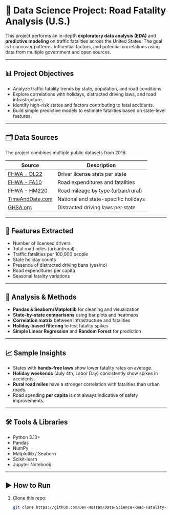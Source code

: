 # 🚧 Data Science Project: Road Fatality Analysis (U.S.)

This project performs an in-depth **exploratory data analysis (EDA)** and **predictive modeling** on traffic fatalities across the United States. The goal is to uncover patterns, influential factors, and potential correlations using data from multiple government and open sources.

---

## 📊 Project Objectives

- Analyze traffic fatality trends by state, population, and road conditions.
- Explore correlations with holidays, distracted driving laws, and road infrastructure.
- Identify high-risk states and factors contributing to fatal accidents.
- Build simple predictive models to estimate fatalities based on state-level features.

---

## 🗂️ Data Sources

The project combines multiple public datasets from 2016:

| Source | Description |
|--------|-------------|
| [FHWA - DL22](https://www.fhwa.dot.gov/policyinformation/statistics/2016/dl22.cfm) | Driver license stats per state |
| [FHWA - FA10](https://www.fhwa.dot.gov/policyinformation/statistics/2016/fa10.cfm) | Road expenditures and fatalities |
| [FHWA - HM220](https://www.fhwa.dot.gov/policyinformation/statistics/2016/hm220.cfm) | Road mileage by type (urban/rural) |
| [TimeAndDate.com](https://www.timeanddate.com/holidays/us/2016) | National and state-specific holidays |
| [GHSA.org](https://www.ghsa.org/state-laws-issues/distracted-driving) | Distracted driving laws per state |

---

## 📌 Features Extracted

- Number of licensed drivers
- Total road miles (urban/rural)
- Traffic fatalities per 100,000 people
- State holiday counts
- Presence of distracted driving bans (yes/no)
- Road expenditures per capita
- Seasonal fatality variations

---

## 🧪 Analysis & Methods

- **Pandas & Seaborn/Matplotlib** for cleaning and visualization
- **State-by-state comparisons** using bar plots and heatmaps
- **Correlation matrix** between infrastructure and fatalities
- **Holiday-based filtering** to test fatality spikes
- **Simple Linear Regression** and **Random Forest** for prediction

---

## 📈 Sample Insights

- States with **hands-free laws** show lower fatality rates on average.
- **Holiday weekends** (July 4th, Labor Day) consistently show spikes in accidents.
- **Rural road miles** have a stronger correlation with fatalities than urban roads.
- Road spending **per capita** is not always indicative of safety improvements.

---

## 🛠️ Tools & Libraries

- Python 3.10+
- Pandas
- NumPy
- Matplotlib / Seaborn
- Scikit-learn
- Jupyter Notebook

---

## ▶️ How to Run

1. Clone this repo:
   ```bash
   git clone https://github.com/Dev-Hossam/Data-Science-Road-Fatality-Analysis.git
